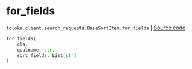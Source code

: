 # for_fields
`toloka.client.search_requests.BaseSortItem.for_fields` | [Source code](https://github.com/Toloka/toloka-kit/blob/v1.2.1/src/client/search_requests.py#L99)

```python
for_fields(
    cls,
    qualname: str,
    sort_fields: List[str]
)
```

